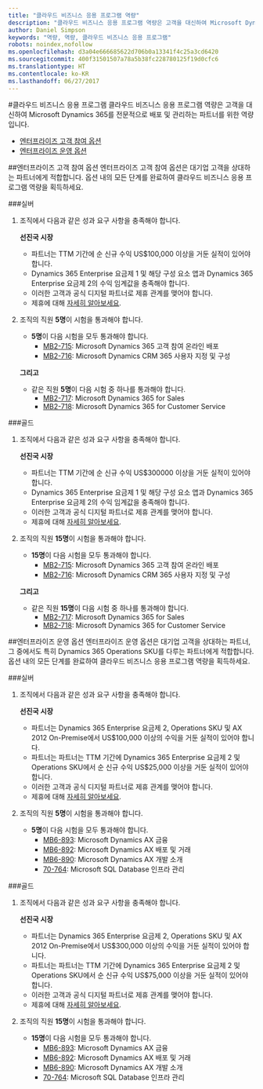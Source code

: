 ```yaml
---
title: "클라우드 비즈니스 응용 프로그램 역량"
description: "클라우드 비즈니스 응용 프로그램 역량은 고객을 대신하여 Microsoft Dynamics 365를 전문적으로 배포 및 관리하는 파트너를 위한 역량입니다."
author: Daniel Simpson
keywords: "역량, 역량, 클라우드 비즈니스 응용 프로그램"
robots: noindex,nofollow
ms.openlocfilehash: d3a04e666685622d706b0a13341f4c25a3cd6420
ms.sourcegitcommit: 400f31501507a78a5b38fc228780125f19d0cfc6
ms.translationtype: HT
ms.contentlocale: ko-KR
ms.lasthandoff: 06/27/2017
---
```

#<a name="cloud-business-applications"></a>클라우드 비즈니스 응용 프로그램 
클라우드 비즈니스 응용 프로그램 역량은 고객을 대신하여 Microsoft Dynamics 365를 전문적으로 배포 및 관리하는 파트너를 위한 역량입니다.

- [엔터프라이즈 고객 참여 옵션](#enterprise-customer-engagement-option)
- [엔터프라이즈 운영 옵션](#enterprise-operations-option)


##<a name="enterprise-customer-engagement-option"></a>엔터프라이즈 고객 참여 옵션
엔터프라이즈 고객 참여 옵션은 대기업 고객을 상대하는 파트너에게 적합합니다. 옵션 내의 모든 단계를 완료하여 클라우드 비즈니스 응용 프로그램 역량을 획득하세요.

###<a name="silver"></a>실버
1. 조직에서 다음과 같은 성과 요구 사항을 충족해야 합니다.

    **선진국 시장**

    - 파트너는 TTM 기간에 순 신규 수익 US$100,000 이상을 거둔 실적이 있어야 합니다.
    - Dynamics 365 Enterprise 요금제 1 및 해당 구성 요소 앱과 Dynamics 365 Enterprise 요금제 2의 수익 임계값을 충족해야 합니다.
    - 이러한 고객과 공식 디지털 파트너로 제휴 관계를 맺어야 합니다.
    - 제휴에 대해 [자세히 알아보세요](https://partner.microsoft.com/en-us/membership/digital-partner-of-record).

2. 조직의 직원 **5명**이 시험을 통과해야 합니다.

    - **5명**이 다음 시험을 모두 통과해야 합니다.
        - [MB2-715](https://www.microsoft.com/en-us/learning/exam-mb2-715.aspx): Microsoft Dynamics 365 고객 참여 온라인 배포
        - [MB2-716](https://www.microsoft.com/en-us/learning/exam-mb2-716.aspx): Microsoft Dynamics CRM 365 사용자 지정 및 구성
    
    **그리고**
    
    - 같은 직원 **5명**이 다음 시험 중 하나를 통과해야 합니다.
        - [MB2-717](https://www.microsoft.com/en-us/learning/exam-mb2-717.aspx): Microsoft Dynamics 365 for Sales
        - [MB2-718](https://www.microsoft.com/en-us/learning/exam-mb2-718.aspx): Microsoft Dynamics 365 for Customer Service

###<a name="gold"></a>골드
1. 조직에서 다음과 같은 성과 요구 사항을 충족해야 합니다.

    **선진국 시장**
    
    - 파트너는 TTM 기간에 순 신규 수익 US$300000 이상을 거둔 실적이 있어야 합니다.
    - Dynamics 365 Enterprise 요금제 1 및 해당 구성 요소 앱과 Dynamics 365 Enterprise 요금제 2의 수익 임계값을 충족해야 합니다.
    - 이러한 고객과 공식 디지털 파트너로 제휴 관계를 맺어야 합니다.
    - 제휴에 대해 [자세히 알아보세요](https://partner.microsoft.com/en-us/membership/digital-partner-of-record).  
  
2. 조직의 직원 **15명**이 시험을 통과해야 합니다.

    - **15명**이 다음 시험을 모두 통과해야 합니다.
        - [MB2-715](https://www.microsoft.com/en-us/learning/exam-mb2-715.aspx): Microsoft Dynamics 365 고객 참여 온라인 배포
        - [MB2-716](https://www.microsoft.com/en-us/learning/exam-mb2-716.aspx): Microsoft Dynamics CRM 365 사용자 지정 및 구성
    
    **그리고**

    - 같은 직원 **15명**이 다음 시험 중 하나를 통과해야 합니다.
        - [MB2-717](https://www.microsoft.com/en-us/learning/exam-mb2-717.aspx): Microsoft Dynamics 365 for Sales
        - [MB2-718](https://www.microsoft.com/en-us/learning/exam-mb2-718.aspx): Microsoft Dynamics 365 for Customer Service

##<a name="enterprise-operations-option"></a>엔터프라이즈 운영 옵션
엔터프라이즈 운영 옵션은 대기업 고객을 상대하는 파트너, 그 중에서도 특히 Dynamics 365 Operations SKU를 다루는 파트너에게 적합합니다. 옵션 내의 모든 단계를 완료하여 클라우드 비즈니스 응용 프로그램 역량을 획득하세요.

###<a name="silver"></a>실버
1. 조직에서 다음과 같은 성과 요구 사항을 충족해야 합니다.

    **선진국 시장**
    
    - 파트너는 Dynamics 365 Enterprise 요금제 2, Operations SKU 및 AX 2012 On-Premise에서 US$100,000 이상의 수익을 거둔 실적이 있어야 합니다.
    - 파트너는 파트너는 TTM 기간에 Dynamics 365 Enterprise 요금제 2 및 Operations SKU에서 순 신규 수익 US$25,000 이상을 거둔 실적이 있어야 합니다.
    - 이러한 고객과 공식 디지털 파트너로 제휴 관계를 맺어야 합니다. 
    - 제휴에 대해 [자세히 알아보세요](https://partner.microsoft.com/en-us/membership/digital-partner-of-record).  
  
2. 조직의 직원 **5명**이 시험을 통과해야 합니다.
 
    - **5명**이 다음 시험을 모두 통과해야 합니다.
        - [MB6-893](https://www.microsoft.com/en-us/learning/exam-mb6-893.aspx): Microsoft Dynamics AX 금융
        - [MB6-892](https://www.microsoft.com/en-us/learning/exam-mb6-892.aspx): Microsoft Dynamics AX 배포 및 거래
        - [MB6-890](https://www.microsoft.com/en-us/learning/exam-mb6-890.aspx): Microsoft Dynamics AX 개발 소개
        - [70-764](https://www.microsoft.com/en-us/learning/exam-70-764.aspx): Microsoft SQL Database 인프라 관리

###<a name="gold"></a>골드

1. 조직에서 다음과 같은 성과 요구 사항을 충족해야 합니다.

    **선진국 시장**

    - 파트너는 Dynamics 365 Enterprise 요금제 2, Operations SKU 및 AX 2012 On-Premise에서 US$300,000 이상의 수익을 거둔 실적이 있어야 합니다.
    - 파트너는 파트너는 TTM 기간에 Dynamics 365 Enterprise 요금제 2 및 Operations SKU에서 순 신규 수익 US$75,000 이상을 거둔 실적이 있어야 합니다.
    - 이러한 고객과 공식 디지털 파트너로 제휴 관계를 맺어야 합니다.
    - 제휴에 대해 [자세히 알아보세요](https://partner.microsoft.com/en-us/membership/digital-partner-of-record).  
  
2. 조직의 직원 **15명**이 시험을 통과해야 합니다.

    - **15명**이 다음 시험을 모두 통과해야 합니다.
        - [MB6-893](https://www.microsoft.com/en-us/learning/exam-mb6-893.aspx): Microsoft Dynamics AX 금융
        - [MB6-892](https://www.microsoft.com/en-us/learning/exam-mb6-892.aspx): Microsoft Dynamics AX 배포 및 거래
        - [MB6-890](https://www.microsoft.com/en-us/learning/exam-mb6-890.aspx): Microsoft Dynamics AX 개발 소개
        - [70-764](https://www.microsoft.com/en-us/learning/exam-70-764.aspx): Microsoft SQL Database 인프라 관리
 